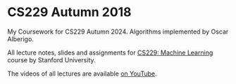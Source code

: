 # CS229 Autumn 2018

My Coursework for CS229 Autumn 2024.
Algorithms implemented by Oscar Alberigo.

All lecture notes, slides and assignments for [CS229: Machine Learning](http://cs229.stanford.edu/) course by Stanford University.

The videos of all lectures are available [on YouTube](https://www.youtube.com/playlist?list=PLoROMvodv4rMiGQp3WXShtMGgzqpfVfbU).


